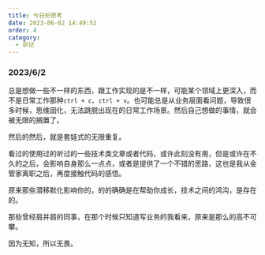 ```yaml
---
title: 今日份思考
date: 2023-06-02 14:49:52
order: 4
category: 
  - 杂记
---
```


<!-- @format -->
### 2023/6/2

总是想做一些不一样的东西，跟工作实现的是不一样，可能某个领域上更深入，而不是日常工作那种`ctrl + c`、`ctrl + v`。也可能总是从业务层面看问题，导致很多时候，思维固化，无法跳脱出现在的日常工作场景。然后自己想做的事情，就会被无限的搁置了。

然后的然后，就是套娃式的无限重复。

看过的使用过的听过的一些技术类文章或者代码，或许此刻没有用，但是或许在不久的之后，会影响自身那么一点点，或者是提供了一个不错的思路，这也是我从金管家离职之后，再度接触代码的感悟。

原来那些潜移默化影响你的，的的确确是在帮助你成长，技术之间的鸿沟，是存在的。

那些曾经肩并肩的同事，在那个时候只知道写业务的我看来，原来是那么的高不可攀。

因为无知，所以无畏。
